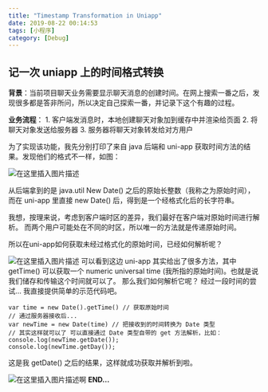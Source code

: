 ```yaml
---
title: "Timestamp Transformation in Uniapp"
date: 2019-08-22 00:14:53
tags: [小程序]
category: [Debug]
---
```


## 记一次 uniapp 上的时间格式转换

**背景**：当前项目聊天业务需要显示聊天消息的创建时间。在网上搜索一番之后，发现很多都是答非所问，所以决定自己探索一番，并记录下这个有趣的过程。

<!-- more -->

**业务流程**：
	1. 客户端发消息时，本地创建聊天对象加到缓存中并渲染给页面
	2. 将聊天对象发送给服务器
	3. 服务器将聊天对象转发给对方用户

为了实现该功能，我先分别打印了来自 java 后端和 uni-app 获取时间方法的结果。发现他们的格式不一样，如图：

![在这里插入图片描述](https://img-blog.csdnimg.cn/20190821231519466.png)

从后端拿到的是 java.util New Date() 之后的原始长整数（我称之为原始时间），
而在 uni-app 里直接 new Date() 后，得到是一个经格式化后的长字符串。

我想，按理来说，考虑到客户端时区的差异，我们最好在客户端对原始时间进行解析。
而两个用户可能处在不同的时区，所以唯一的方法就是传递原始时间。

所以在uni-app如何获取未经过格式化的原始时间，已经如何解析呢？

![在这里插入图片描述](https://img-blog.csdnimg.cn/20190821235003442.png?x-oss-process=image/watermark,type_ZmFuZ3poZW5naGVpdGk,shadow_10,text_aHR0cHM6Ly9ibG9nLmNzZG4ubmV0L3FxXzQxODM1NDk2,size_16,color_FFFFFF,t_70)
可以看到这边 uni-app 其实给出了很多方法，其中 getTime() 可以获取一个 numeric universal time (我所指的原始时间)。也就是说我们储存和传输这个时间就可以了。
那么我们如何解析它呢？
经过一段时间的尝试... 我直接提供简单的示范代码吧。

```
var time = new Date().getTime() // 获取原始时间
// 通过服务器接收后...
var newTime = new Date(time) // 把接收到的时间转换为 Date 类型
// 其实这样就可以了 可以直接通过 Date 类型自带的 get 方法解析，比如：
console.log(newTime.getDate());
console.log(newTime.getDay());
```
这是我 getDate() 之后的结果，这样就成功获取并解析到啦。

![在这里插入图片描述啊](https://img-blog.csdnimg.cn/20190822001210866.png)
**END...**